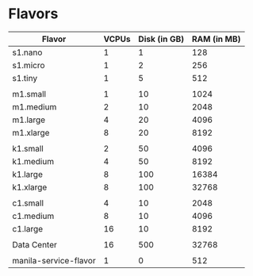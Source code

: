 # Flavors

Flavor | VCPUs | Disk (in GB)	| RAM (in MB)
---|---|---|---
s1.nano | 1	| 1	| 128
s1.micro | 1	| 2	| 256
s1.tiny | 1	| 5	| 512
|||
m1.small | 1 | 10	| 1024
m1.medium	| 2	| 10 | 2048
m1.large | 4 | 20	| 4096
m1.xlarge	| 8	| 20	| 8192
|||
k1.small	| 2	| 50	| 4096
k1.medium	| 4	| 50	| 8192
k1.large	| 8	| 100	| 16384
k1.xlarge	| 8	| 100	| 32768
|||
c1.small	| 4	| 10	| 2048
c1.medium	| 8	| 10	| 4096
c1.large	| 16	| 10	| 8192
|||
Data Center	| 16 | 500 | 32768
|||
manila-service-flavor | 1 | 0 | 512
